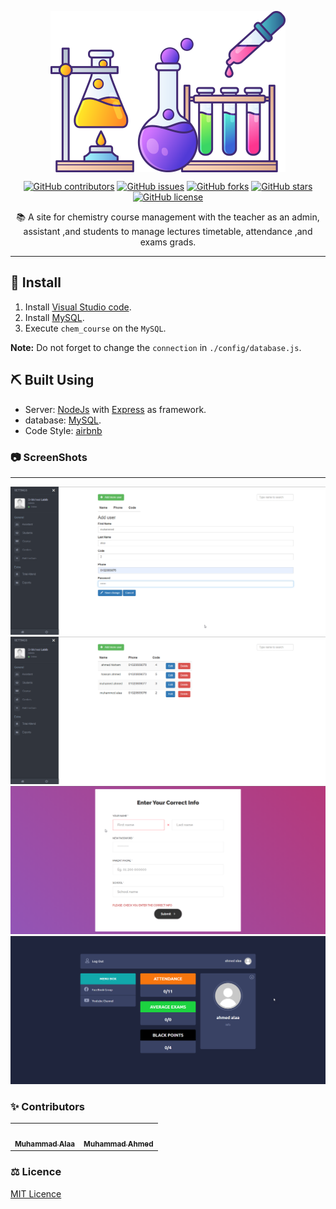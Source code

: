 <p align="center">
  <a href="" rel="noopener">
 
 <img src="./images/logo.png" align="center">

  </a>
</p>

<div align="center">

[![GitHub contributors](https://img.shields.io/github/contributors/MuhammeedAlaa/Chemistry-app)](https://github.com/MuhammeedAlaa/Chemistry-app/contributors)
[![GitHub issues](https://img.shields.io/github/issues/MuhammeedAlaa/Chemistry-app)](https://github.com/MuhammeedAlaa/Chemistry-app/issues)
[![GitHub forks](https://img.shields.io/github/forks/MuhammeedAlaa/Chemistry-app)](https://github.com/MuhammeedAlaa/Chemistry-app/network)
[![GitHub stars](https://img.shields.io/github/stars/MuhammeedAlaa/Chemistry-app)](https://github.com/MuhammeedAlaa/Chemistry-app/stargazers)
[![GitHub license](https://img.shields.io/github/license/MuhammeedAlaa/Chemistry-app)](https://github.com/MuhammeedAlaa/Chemistry-app/blob/master/License)

</div>

<p align="center"> 📚 A site for chemistry course management with the teacher as an admin, assistant ,and students to manage lectures timetable, attendance ,and exams grads.
    <br> 
</p>

---

## 🏁 Install <a name = "Install"></a>

1. Install [Visual Studio code](https://code.visualstudio.com/).
2. Install [MySQL](https://www.mysql.com).
3. Execute `chem_course` on the `MySQL`.

**Note:** Do not forget to change the `connection` in `./config/database.js`.

## ⛏️ Built Using <a name = "tech"></a>

- Server: [NodeJs](https://nodejs.org/en/download/) with [Express](https://expressjs.com/) as framework.
- database: [MySQL](https://www.mysql.com).
- Code Style: [airbnb](https://github.com/airbnb/javascript)

### 📷 ScreenShots

---

<div align="center">
  
![image](./images/2021-04-30_14-34-51.png)
![image](./images/2021-04-30_14-37-18.png)
![image](./images/2021-04-30_14-48-44.png)
![image](./images/2021-04-30_14-53-04.png)

</div>

### ✨ Contributors

<table>
  <tr>
    <td align="center"><a href="https://github.com/MuhammeedAlaa"><img src="https://avatars.githubusercontent.com/u/42709288?v=4
" width="150px;" alt=""/><br /><sub><b>Muhammad Alaa</b></sub></a><br /></td>
     <td align="center"><a href="https://github.com/Etshawy1"><img src="https://avatars.githubusercontent.com/u/42721791?v=4" width="150px;" alt=""/><br /><sub><b>Muhammad Ahmed</b></sub></a><br /></td>
  </tr>
 </table>

### ⚖ Licence&nbsp; &nbsp; &nbsp;

[MIT Licence](./License)
